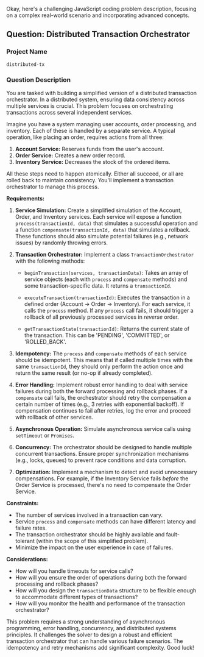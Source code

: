 Okay, here's a challenging JavaScript coding problem description, focusing on a complex real-world scenario and incorporating advanced concepts.

## Question: Distributed Transaction Orchestrator

### Project Name

`distributed-tx`

### Question Description

You are tasked with building a simplified version of a distributed transaction orchestrator. In a distributed system, ensuring data consistency across multiple services is crucial. This problem focuses on orchestrating transactions across several independent services.

Imagine you have a system managing user accounts, order processing, and inventory. Each of these is handled by a separate service. A typical operation, like placing an order, requires actions from all three:

1.  **Account Service:** Reserves funds from the user's account.
2.  **Order Service:** Creates a new order record.
3.  **Inventory Service:** Decreases the stock of the ordered items.

All these steps need to happen atomically. Either all succeed, or all are rolled back to maintain consistency. You'll implement a transaction orchestrator to manage this process.

**Requirements:**

1.  **Service Simulation:** Create a simplified simulation of the Account, Order, and Inventory services. Each service will expose a function `process(transactionId, data)` that simulates a successful operation and a function `compensate(transactionId, data)` that simulates a rollback. These functions should also simulate potential failures (e.g., network issues) by randomly throwing errors.

2.  **Transaction Orchestrator:** Implement a class `TransactionOrchestrator` with the following methods:

    *   `beginTransaction(services, transactionData)`: Takes an array of service objects (each with `process` and `compensate` methods) and some transaction-specific data. It returns a `transactionId`.

    *   `executeTransaction(transactionId)`: Executes the transaction in a defined order (Account -> Order -> Inventory). For each service, it calls the `process` method. If any `process` call fails, it should trigger a rollback of all previously processed services in *reverse* order.

    *   `getTransactionState(transactionId)`: Returns the current state of the transaction. This can be 'PENDING', 'COMMITTED', or 'ROLLED_BACK'.

3.  **Idempotency:** The `process` and `compensate` methods of each service should be idempotent. This means that if called multiple times with the same `transactionId`, they should only perform the action once and return the same result (or no-op if already completed).

4.  **Error Handling:** Implement robust error handling to deal with service failures during both the forward processing and rollback phases.  If a `compensate` call fails, the orchestrator should retry the compensation a certain number of times (e.g., 3 retries with exponential backoff). If compensation continues to fail after retries, log the error and proceed with rollback of other services.

5.  **Asynchronous Operation:** Simulate asynchronous service calls using `setTimeout` or `Promises`.

6.  **Concurrency:**  The orchestrator should be designed to handle multiple concurrent transactions. Ensure proper synchronization mechanisms (e.g., locks, queues) to prevent race conditions and data corruption.

7.  **Optimization:**  Implement a mechanism to detect and avoid unnecessary compensations. For example, if the Inventory Service fails *before* the Order Service is processed, there's no need to compensate the Order Service.

**Constraints:**

*   The number of services involved in a transaction can vary.
*   Service `process` and `compensate` methods can have different latency and failure rates.
*   The transaction orchestrator should be highly available and fault-tolerant (within the scope of this simplified problem).
*   Minimize the impact on the user experience in case of failures.

**Considerations:**

*   How will you handle timeouts for service calls?
*   How will you ensure the order of operations during both the forward processing and rollback phases?
*   How will you design the `transactionData` structure to be flexible enough to accommodate different types of transactions?
*   How will you monitor the health and performance of the transaction orchestrator?

This problem requires a strong understanding of asynchronous programming, error handling, concurrency, and distributed systems principles. It challenges the solver to design a robust and efficient transaction orchestrator that can handle various failure scenarios.  The idempotency and retry mechanisms add significant complexity. Good luck!
